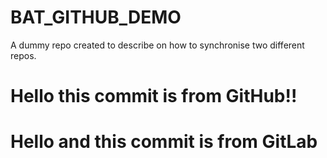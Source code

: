 # BAT_GITHUB_DEMO
A dummy repo created to describe on how to synchronise two different repos. 

# Hello this commit is from GitHub!!

# Hello and this commit is from GitLab
